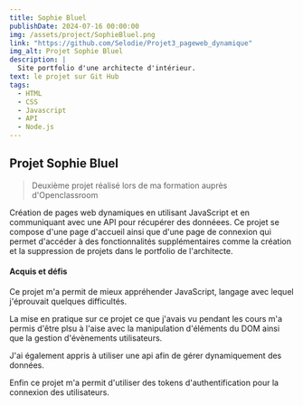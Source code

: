 ```yaml
---
title: Sophie Bluel
publishDate: 2024-07-16 00:00:00
img: /assets/project/SophieBluel.png
link: "https://github.com/Selodie/Projet3_pageweb_dynamique"
img_alt: Projet Sophie Bluel
description: |
  Site portfolio d'une architecte d'intérieur.
text: le projet sur Git Hub
tags:
  - HTML
  - CSS
  - Javascript
  - API
  - Node.js
---
```


## Projet Sophie Bluel

> Deuxième projet réalisé lors de ma formation auprès d'Openclassroom

Création de pages web dynamiques en utilisant JavaScript et en communiquant avec une API pour récupérer des donnéees.
Ce projet se compose d'une page d'accueil ainsi que d'une page de connexion qui permet d'accéder à des fonctionnalités supplémentaires comme la création et la suppression de projets dans le portfolio de l'architecte.

#### Acquis et défis

Ce projet m'a permit de mieux appréhender JavaScript, langage avec lequel j'éprouvait quelques difficultés.

La mise en pratique sur ce projet ce que j'avais vu pendant les cours m'a permis d'être plsu à l'aise avec la manipulation
d'éléments du DOM ainsi que la gestion d'évènements utilisateurs.

J'ai également appris à utiliser une api afin de gérer dynamiquement des données.

Enfin ce projet m'a permit d'utiliser des tokens d'authentification pour la connexion des utilisateurs.


